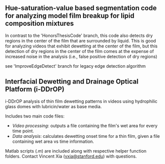 ## Hue-saturation-value based segmentation code for analyzing model film breakup for lipid composition mixtures
In contrast to the 'HonorsThesisCode' branch, this code also detects dry regions in the center of the film that are surrounded by liquid. This is good for analyzing videos that exhibit dewetting at the center of the film, but this detection of dry regions in the center of the film comes at the expense of increased noise in the analysis (i.e., false positive detection of dry regions)

see 'ImproveEdgeDetect' branch for legacy edge detection algorithm

## Interfacial Dewetting and Drainage Optical Platform (i-DDrOP)

i-DDrOP analysis of thin film dewetting patterns in videos using hydrophilic glass domes with lubricin/water as base media. 

Includes two main code files:
- *Video processing*: outputs a file containing the film's wet area for every time point.
- *Data analysis*: calculates dewetting onset time for a thin film, given a file containing wet area vs time information.

Matlab scripts (*.m*) are included along with respective helper function folders. Contact Vincent Xia (vxia@stanford.edu) with questions.

